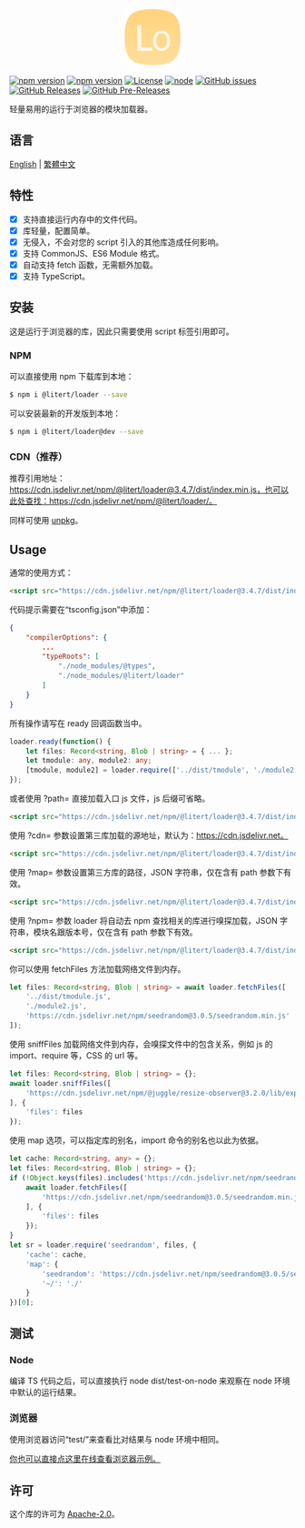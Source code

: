 <p align="center"><img src="doc/icon.png" width="100" height="100" alt="Loader"></p>

[![npm version](https://img.shields.io/npm/v/@litert/loader.svg?colorB=brightgreen)](https://www.npmjs.com/package/@litert/loader "Stable Version")
[![npm version](https://img.shields.io/npm/v/@litert/loader/dev.svg)](https://www.npmjs.com/package/@litert/loader "Development Version")
[![License](https://img.shields.io/github/license/litert/loader.js.svg)](https://github.com/litert/loader.js/blob/master/LICENSE)
[![node](https://img.shields.io/node/v/@litert/loader.svg?colorB=brightgreen)](https://nodejs.org/dist/latest-v12.x/)
[![GitHub issues](https://img.shields.io/github/issues/litert/loader.js.svg)](https://github.com/litert/loader.js/issues)
[![GitHub Releases](https://img.shields.io/github/release/litert/loader.js.svg)](https://github.com/litert/loader.js/releases "Stable Release")
[![GitHub Pre-Releases](https://img.shields.io/github/release/litert/loader.js/all.svg)](https://github.com/litert/loader.js/releases "Pre-Release")

轻量易用的运行于浏览器的模块加载器。

## 语言

[English](../README.md) | [繁體中文](README.tc.md)

## 特性

- [x] 支持直接运行内存中的文件代码。  
- [x] 库轻量，配置简单。  
- [x] 无侵入，不会对您的 script 引入的其他库造成任何影响。  
- [x] 支持 CommonJS、ES6 Module 格式。  
- [x] 自动支持 fetch 函数，无需额外加载。  
- [x] 支持 TypeScript。

## 安装

这是运行于浏览器的库，因此只需要使用 script 标签引用即可。

### NPM

可以直接使用 npm 下载库到本地：

```sh
$ npm i @litert/loader --save
```

可以安装最新的开发版到本地：

```sh
$ npm i @litert/loader@dev --save
```

### CDN（推荐）

推荐引用地址：https://cdn.jsdelivr.net/npm/@litert/loader@3.4.7/dist/index.min.js，也可以此处查找：https://cdn.jsdelivr.net/npm/@litert/loader/。

同样可使用 [unpkg](https://unpkg.com/@litert/loader@3.4.7/dist/index.min.js)。

## Usage

通常的使用方式：

```html
<script src="https://cdn.jsdelivr.net/npm/@litert/loader@3.4.7/dist/index.min.js"></script>
```

代码提示需要在“tsconfig.json”中添加：

```json
{
    "compilerOptions": {
        ...
        "typeRoots": [
            "./node_modules/@types",
            "./node_modules/@litert/loader"
        ]
    }
}
```

所有操作请写在 ready 回调函数当中。

```typescript
loader.ready(function() {
    let files: Record<string, Blob | string> = { ... };
    let tmodule: any, module2: any;
    [tmodule, module2] = loader.require(['../dist/tmodule', './module2'], files);
});
```

或者使用 ?path= 直接加载入口 js 文件，js 后缀可省略。

```html
<script src="https://cdn.jsdelivr.net/npm/@litert/loader@3.4.7/dist/index.min.js?path=../lib/test"></script>
```

使用 ?cdn= 参数设置第三库加载的源地址，默认为：https://cdn.jsdelivr.net。

```html
<script src="https://cdn.jsdelivr.net/npm/@litert/loader@3.4.7/dist/index.min.js?cdn=https://cdn.xxx.xxx"></script>
```

使用 ?map= 参数设置第三方库的路径，JSON 字符串，仅在含有 path 参数下有效。

```html
<script src="https://cdn.jsdelivr.net/npm/@litert/loader@3.4.7/dist/index.min.js?&path=xxx&map={'xxx':'https://xx/npm/index'}"></script>
```

使用 ?npm= 参数 loader 将自动去 npm 查找相关的库进行嗅探加载，JSON 字符串，模块名跟版本号，仅在含有 path 参数下有效。

```html
<script src="https://cdn.jsdelivr.net/npm/@litert/loader@3.4.7/dist/index.min.js?&path=xxx&npm={'xxx':'1.0.0'}"></script>
```

你可以使用 fetchFiles 方法加载网络文件到内存。

```typescript
let files: Record<string, Blob | string> = await loader.fetchFiles([
    '../dist/tmodule.js',
    './module2.js',
    'https://cdn.jsdelivr.net/npm/seedrandom@3.0.5/seedrandom.min.js'
]);
```

使用 sniffFiles 加载网络文件到内存，会嗅探文件中的包含关系，例如 js 的 import、require 等，CSS 的 url 等。

```typescript
let files: Record<string, Blob | string> = {};
await loader.sniffFiles([
    'https://cdn.jsdelivr.net/npm/@juggle/resize-observer@3.2.0/lib/exports/resize-observer.js'
], {
    'files': files
});
```

使用 map 选项，可以指定库的别名，import 命令的别名也以此为依据。

```typescript
let cache: Record<string, any> = {};
let files: Record<string, Blob | string> = {};
if (!Object.keys(files).includes('https://cdn.jsdelivr.net/npm/seedrandom@3.0.5/seedrandom.min.js')) {
    await loader.fetchFiles([
        'https://cdn.jsdelivr.net/npm/seedrandom@3.0.5/seedrandom.min.js'
    ], {
        'files': files
    });
}
let sr = loader.require('seedrandom', files, {
    'cache': cache,
    'map': {
        'seedrandom': 'https://cdn.jsdelivr.net/npm/seedrandom@3.0.5/seedrandom.min',
        '~/': './'
    }
})[0];
```

## 测试

### Node

编译 TS 代码之后，可以直接执行 node dist/test-on-node 来观察在 node 环境中默认的运行结果。

### 浏览器

使用浏览器访问“test/”来查看比对结果与 node 环境中相同。

[你也可以直接点这里在线查看浏览器示例。](https://litert.github.io/loader.js/test/)

## 许可

这个库的许可为 [Apache-2.0](./LICENSE)。